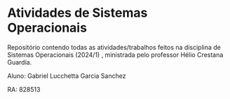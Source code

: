 # Atividades de Sistemas Operacionais

Repositório contendo todas as atividades/trabalhos feitos na disciplina de Sistemas Operacionais (2024/1) , ministrada pelo professor Hélio Crestana Guardia.

Aluno: Gabriel Lucchetta Garcia Sanchez 

RA: 828513
